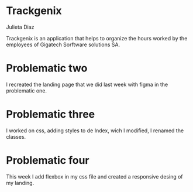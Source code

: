 # Trackgenix
Julieta Diaz

Trackgenix is ​​an application that helps to organize the hours worked by the employees of Gigatech Sorftware solutions SA.

# Problematic two
I recreated the landing page that we did last week with figma in the problematic one.

# Problematic three
I worked on css, adding styles to de Index, wich I modified, I renamed the classes.

# Problematic four
This week I add flexbox in my css file and created a responsive desing of my landing.
